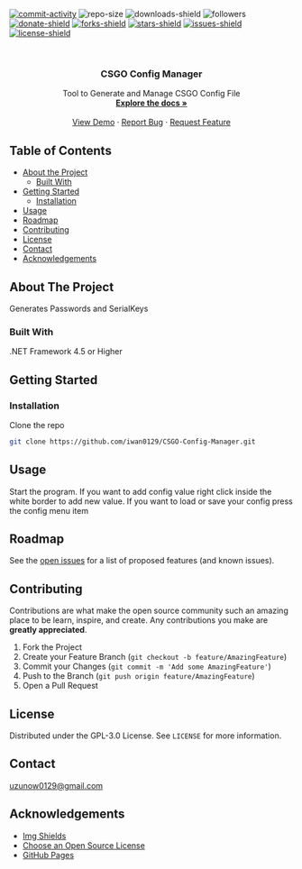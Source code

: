 [![commit-activity]][commit-url]
![repo-size]
![downloads-shield]
![followers]
[![donate-shield]][donate-url]
[![forks-shield]][forks-url]
[![stars-shield]][stars-url]
[![issues-shield]][issues-url]
[![license-shield]][license-url]


<!-- PROJECT LOGO -->
<br />
<p align="center">
  <!--
  <a href="https://github.com/iwan0129/CSGO-Config-Generator">
    <img src="images/logo.png" alt="Logo" width="80" height="80">
  </a>
  -->
  
  <h3 align="center">CSGO Config Manager</h3>

  <p align="center">
    Tool to Generate and Manage CSGO Config File
    <br />
    <a href="https://github.com/iwan0129/CSGO-Config-Manager"><strong>Explore the docs »</strong></a>
    <br />
    <br />
    <a href="https://github.com/iwan0129/CSGO-Config-Manager">View Demo</a>
    ·
    <a href="https://github.com/iwan0129/CSGO-Config-Manager/issues">Report Bug</a>
    ·
    <a href="https://github.com/iwan0129/CSGO-Config-Manager/issues">Request Feature</a>
  </p>
</p>


## Table of Contents

* [About the Project](#about-the-project)
  * [Built With](#built-with)
* [Getting Started](#getting-started)
  <!--* [Prerequisites](#prerequisites)-->
  * [Installation](#installation)
* [Usage](#usage)
* [Roadmap](#roadmap)
* [Contributing](#contributing)
* [License](#license)
* [Contact](#contact)
* [Acknowledgements](#acknowledgements)

## About The Project

<!-- [![Product Name Screen Shot][product-screenshot]](https://example.com) -->

Generates Passwords and SerialKeys

### Built With
.NET Framework 4.5 or Higher

## Getting Started

<!-- ### Prerequisites

This is an example of how to list things you need to use the software and how to install them.
* npm
```sh
npm install npm@latest -g
```
-->
### Installation

Clone the repo
```sh
git clone https://github.com/iwan0129/CSGO-Config-Manager.git
```

## Usage

Start the program. If you want to add config value right click inside the white border to add new value. If you want to load or save your config press the config menu item

## Roadmap

See the [open issues](https://github.com/iwan0129/CSGO-Config-Manager/issues) for a list of proposed features (and known issues).

## Contributing

Contributions are what make the open source community such an amazing place to be learn, inspire, and create. Any contributions you make are **greatly appreciated**.

1. Fork the Project
2. Create your Feature Branch (`git checkout -b feature/AmazingFeature`)
3. Commit your Changes (`git commit -m 'Add some AmazingFeature'`)
4. Push to the Branch (`git push origin feature/AmazingFeature`)
5. Open a Pull Request

## License

Distributed under the GPL-3.0 License. See `LICENSE` for more information.

## Contact

uzunow0129@gmail.com

## Acknowledgements
* [Img Shields](https://shields.io)
* [Choose an Open Source License](https://choosealicense.com)
* [GitHub Pages](https://pages.github.com)


[contributors-shield]: https://img.shields.io/github/contributors/iwan0129/CSGO-Config-Manager.svg?style=for-the-badge
[contributors-url]: https://github.com/iwan0129/CSGO-Config-Manager/graphs/contributors
[forks-shield]: https://img.shields.io/github/forks/iwan0129/CSGO-Config-Manager.svg?style=for-the-badge
[forks-url]: https://github.com/iwan0129/CSGO-Config-Manager/network/members
[stars-shield]: https://img.shields.io/github/stars/iwan0129/CSGO-Config-Manager.svg?style=for-the-badge
[stars-url]: https://github.com/iwan0129/CSGO-Config-Manager/stargazers
[issues-shield]: https://img.shields.io/github/issues/iwan0129/CSGO-Config-Manager.svg?style=for-the-badge
[issues-url]: https://github.com/iwan0129/CSGO-Config-Manager/issues
[license-shield]: https://img.shields.io/github/license/iwan0129/CSGO-Config-Manager.svg?style=for-the-badge
[license-url]: https://github.com/iwan0129/CSGO-Config-Manager/blob/master/LICENSE
[product-screenshot]: images/screenshot.png
[repo-size]: https://img.shields.io/github/repo-size/iwan0129/CSGO-Config-Manager.svg?label=repository%20size&style=for-the-badge
[commit-activity]: https://img.shields.io/github/commit-activity/m/iwan0129/CSGO-Config-Manager.svg?style=for-the-badge
[commit-url]: https://github.com/iwan0129/CSGO-Config-Manager/commits/master
[followers]: https://img.shields.io/github/followers/iwan0129?style=for-the-badge
[donate-shield]: https://img.shields.io/badge/DONATE--informational?style=for-the-badge
[donate-url]: https://paypal.me/iwan0129?locale.x=en_US
[downloads-shield]: https://img.shields.io/github/downloads/iwan0129/CSGO-Config-Manager/total.svg?style=for-the-badge
